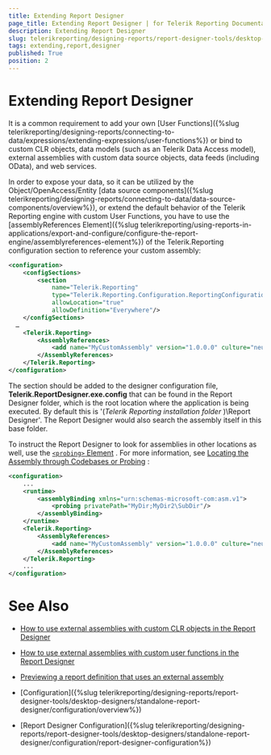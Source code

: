 ```yaml
---
title: Extending Report Designer
page_title: Extending Report Designer | for Telerik Reporting Documentation
description: Extending Report Designer
slug: telerikreporting/designing-reports/report-designer-tools/desktop-designers/standalone-report-designer/configuration/extending-report-designer
tags: extending,report,designer
published: True
position: 2
---
```


# Extending Report Designer



It is a common requirement to add your own [User Functions]({%slug telerikreporting/designing-reports/connecting-to-data/expressions/extending-expressions/user-functions%}) or bind to custom CLR objects, data models         (such as an Telerik Data Access model), external assemblies with custom data source objects, data feeds (including OData), and web services.       

In order to expose your data, so it can be utilized by the Object/OpenAccess/Entity [data source components]({%slug telerikreporting/designing-reports/connecting-to-data/data-source-components/overview%}), or           extend the default behavior of the Telerik Reporting engine with custom User Functions, you have to use the [assemblyReferences Element]({%slug telerikreporting/using-reports-in-applications/export-and-configure/configure-the-report-engine/assemblyreferences-element%}) of the           Telerik.Reporting configuration section to reference your custom assembly:         

    
````xml
<configuration>
    <configSections>
        <section
            name="Telerik.Reporting"
            type="Telerik.Reporting.Configuration.ReportingConfigurationSection, Telerik.Reporting"
            allowLocation="true"
            allowDefinition="Everywhere"/>
    </configSections>
  …
    <Telerik.Reporting>
        <AssemblyReferences>
            <add name="MyCustomAssembly" version="1.0.0.0" culture="neutral" publicKeyToken ="null" />
        </AssemblyReferences>
    </Telerik.Reporting>
</configuration>
````

The section should be added to the designer configuration file, __Telerik.ReportDesigner.exe.config__  that can be found in           the Report Designer folder, which is the root location where the application is being executed.            By default this is '(*Telerik Reporting installation folder* )\Report Designer'.           The Report Designer would also search the assembly itself in this base folder.         

To instruct the Report Designer to look for assemblies in other locations as well, use the            [```<probing>``` Element](http://msdn.microsoft.com/en-US/library/823z9h8w%28v=vs.80%29) . For more information, see            [Locating the Assembly through Codebases or Probing](http://msdn.microsoft.com/en-US/library/15hyw9x3%28v=vs.100%29) :         

    
````xml
<configuration>
    ...
    <runtime>
        <assemblyBinding xmlns="urn:schemas-microsoft-com:asm.v1">
            <probing privatePath="MyDir;MyDir2\SubDir"/>
        </assemblyBinding>
    </runtime>
    <Telerik.Reporting>
        <AssemblyReferences>
            <add name="MyCustomAssembly" version="1.0.0.0" culture="neutral" publicKeyToken ="null" />
        </AssemblyReferences>
    </Telerik.Reporting>
    ...
</configuration>
````

# See Also

 * [How to use external assemblies with custom CLR objects in the Report Designer](http://www.telerik.com/support/kb/reporting/customization-tip/how-to-use-external-assemblies-with-custom-clr-objects-in-the-report-designer.aspx)

 * [How to use external assemblies with custom user functions in the Report Designer](http://www.telerik.com/support/kb/reporting/customization-tip/how-to-use-external-assemblies-with-custom-user-functions-in-the-report-designer.aspx)

 * [Previewing a report definition that uses an external assembly](http://www.telerik.com/support/kb/reporting/report-viewers/deploying-trdx-that-uses-external-assembly.aspx)

 * [Configuration]({%slug telerikreporting/designing-reports/report-designer-tools/desktop-designers/standalone-report-designer/configuration/overview%})

 * [Report Designer Configuration]({%slug telerikreporting/designing-reports/report-designer-tools/desktop-designers/standalone-report-designer/configuration/report-designer-configuration%})

